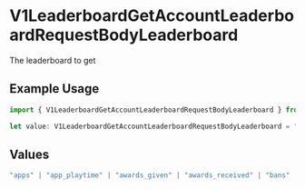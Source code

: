 # V1LeaderboardGetAccountLeaderboardRequestBodyLeaderboard

The leaderboard to get

## Example Usage

```typescript
import { V1LeaderboardGetAccountLeaderboardRequestBodyLeaderboard } from "@steamsets/client-ts/models/components";

let value: V1LeaderboardGetAccountLeaderboardRequestBodyLeaderboard = "xp";
```

## Values

```typescript
"apps" | "app_playtime" | "awards_given" | "awards_received" | "bans" | "game_bans" | "vac_bans" | "donations" | "foil_badges" | "normal_badges" | "badges" | "playtime" | "points_given" | "points_received" | "steam_sets" | "xp" | "badge_completion_time" | "badge_highest_level"
```
